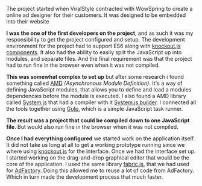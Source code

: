 The project started when ViralStyle contracted with WowSpring to create a online ad designer for their customers.
It was designed to be embedded into their website

**I was the one of the first developers on the project**, and as such it was my responsibility to get the project configured and setup.
The development environment for the project had to support ES6 along with [knockout.js components](http://knockoutjs.com/documentation/component-overview.html).
It also had the ability to easily split the JavaScript up into modules, and separate files.
And the final requirement was that the project had to run fine in the browser even when it was not compiled.

**This was somewhat complex to set up** but after some research i found something called [AMD](https://github.com/amdjs/amdjs-api/blob/master/AMD.md) *(Asynchronous Module Definition)*.
It's a way of defining JavaScript modules, that allows you to define and load a modules dependencies before the module is executed.
I also found a AMD library called [System.js](https://github.com/systemjs/systemjs) that had a compiler with it [System.js builder](https://github.com/systemjs/builder).
I connected all the tools together using [Gulp](http://gulpjs.com/), which is a simple JavaScript task runner.

**The result was a project that could be compiled down to one JavaScript file**.
But would also run fine in the browser when it was not compiled.

**Once I had everything configured** we started work on the application itself.
It did not take us long at all to get a working prototype running since we where using [knockout.js](http://knockoutjs.com/index.html) for the interface.
Once we had the interface set up. I started working on the drag-and-drop graphical editor that would be the core of the application.
I used the same library [fabric.js](http://fabricjs.com/), that we had used for [AdFactory](http://127.0.0.1:8080/work/view?id=ad-factory).
Doing this allowed me to reuse a lot of code from AdFactory. Which in turn made the development process that much faster.
